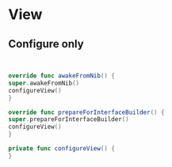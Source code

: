 # View

## Configure only

```swift


override func awakeFromNib() {
super.awakeFromNib()
configureView()
}

override func prepareForInterfaceBuilder() {
super.prepareForInterfaceBuilder()
configureView()
}

private func configureView() {
}
```
